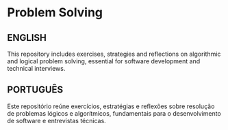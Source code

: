 # Problem Solving

## ENGLISH

This repository includes exercises, strategies and reflections on algorithmic and logical problem solving, essential for software development and technical interviews.

## PORTUGUÊS

Este repositório reúne exercícios, estratégias e reflexões sobre resolução de problemas lógicos e algorítmicos, fundamentais para o desenvolvimento de software e entrevistas técnicas.
